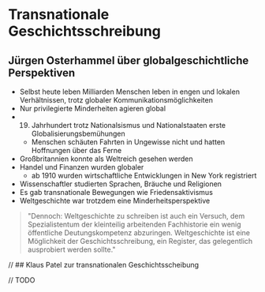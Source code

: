 # Transnationale Geschichtsschreibung

## Jürgen Osterhammel über globalgeschichtliche Perspektiven

- Selbst heute leben Milliarden Menschen leben in engen und lokalen Verhältnissen, trotz globaler Kommunikationsmöglichkeiten
- Nur privilegierte Minderheiten agieren global
- 19. Jahrhundert trotz Nationalsismus und Nationalstaaten erste Globalisierungsbemühungen
  - Menschen schäuten Fahrten in Ungewisse nicht und hatten Hoffnungen über das Ferne
- Großbritannien konnte als Weltreich gesehen werden
- Handel und Finanzen wurden globaler
  - ab 1910 wurden wirtschaftliche Entwicklungen in New York registriert
- Wissenschaftler studierten Sprachen, Bräuche und Religionen
- Es gab transnationale Bewegungen wie Friedensaktivismus
- Weltgeschichte war trotzdem eine Minderheitsperspektive

> "Dennoch: Weltgeschichte zu schreiben ist auch ein Versuch, dem Spezialistentum der kleinteilig arbeitenden Fachhistorie ein wenig öffentliche Deutungskompetenz abzuringen. Weltgeschichte ist eine Möglichkeit der Geschichtsschreibung, ein Register, das gelegentlich ausprobiert werden sollte."

// ## Klaus Patel zur transnationalen Geschichtsscheibung

// TODO